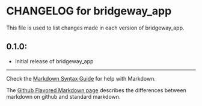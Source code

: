 # CHANGELOG for bridgeway_app

This file is used to list changes made in each version of bridgeway_app.

## 0.1.0:

* Initial release of bridgeway_app

- - - 
Check the [Markdown Syntax Guide](http://daringfireball.net/projects/markdown/syntax) for help with Markdown.

The [Github Flavored Markdown page](http://github.github.com/github-flavored-markdown/) describes the differences between markdown on github and standard markdown.
